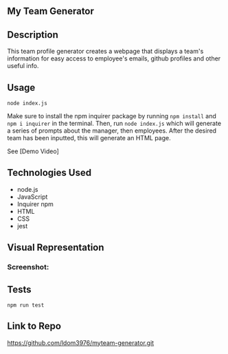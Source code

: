## My Team Generator

## Description
This team profile generator creates a webpage that displays a team's information for easy access to employee's emails, github profiles and other useful info. 

## Usage
`node index.js`

Make sure to install the npm inquirer package by running `npm install` and `npm i inquirer` in the terminal. Then, run `node index.js` which will generate a series of prompts about the manager, then employees. After the desired team has been inputted, this will generate an HTML page. 

See [Demo Video]

## Technologies Used
* node.js
* JavaScript
* Inquirer npm
* HTML
* CSS
* jest

## Visual Representation
### Screenshot:



## Tests

`npm run test`

## Link to Repo
https://github.com/ldom3976/myteam-generator.git

